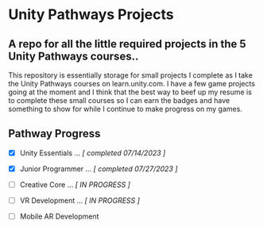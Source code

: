 # Unity Pathways Projects
## A repo for all the little required projects in the 5 Unity Pathways courses..

This repository is essentially storage for small projects I complete as I take the Unity Pathways courses on learn.unity.com. I have a few game projects going at the moment and I think that the best way to beef up my resume is to complete these small courses so I can earn the badges and have something to show for while I continue to make progress on my games.

## Pathway Progress
- [x] Unity Essentials ... _[ completed 07/14/2023 ]_
- [x] Junior Programmer ... _[ completed 07/27/2023 ]_
- [ ] Creative Core ... _[ IN PROGRESS ]_
- [ ] VR Development ... _[ IN PROGRESS ]_
- [ ] Mobile AR Development


